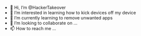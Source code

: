 - 👋 Hi, I’m @HackerTakeover
- 👀 I’m interested in learning how to kick devices off my device
- 🌱 I’m currently learning to remove unwanted apps
- 💞️ I’m looking to collaborate on ...
- 📫 How to reach me ...

<!---
HackerTakeover/HackerTakeover is a ✨ special ✨ repository because its `README.md` (this file) appears on your GitHub profile.
You can click the Preview link to take a look at your changes.
--->
